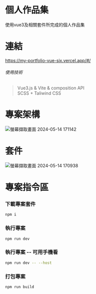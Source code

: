 # 個人作品集
使用vue3及相關套件所完成的個人作品集

# 連結
https://my-portfolio-vue-six.vercel.app/#/

###### 使用技術  
  >Vue3.js & Vite & composition API  
  >SCSS + Taliwind CSS  
# 專案架構
![螢幕擷取畫面 2024-05-14 171142](https://github.com/lockon1248/MyPortfolio-Vue/assets/125979737/811d885c-662c-4171-912e-05704125530b)

# 套件
![螢幕擷取畫面 2024-05-14 170938](https://github.com/lockon1248/MyPortfolio-Vue/assets/125979737/46d91fc4-218c-4b88-bb46-9f5a0e041a53)

# 專案指令區

### 下載專案套件

```sh
npm i
```

### 執行專案

```sh
npm run dev
```

### 執行專案 -- 可用手機看

```sh
npm run dev -- --host
```

### 打包專案

```sh
npm run build
```

